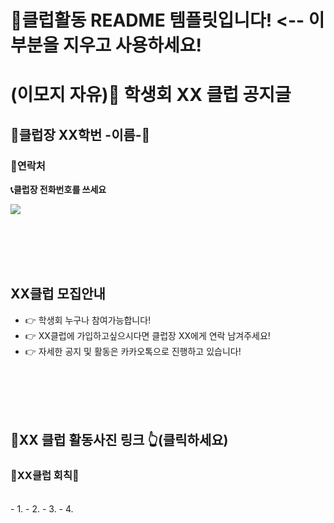 # 📌클럽활동 README 템플릿입니다! <-- 이 부분을 지우고 사용하세요!

# (이모지 자유)🎱 학생회 XX 클럽 공지글

## 👑클럽장 XX학번 -이름-👑
### 📱연락처
__📞클럽장 전화번호를 쓰세요__  

<img src="https://img.shields.io/badge/-카카오톡ID을 쓰세요-FFCD00?style=for-the-badge&logo=KaKaoTalk&logoColor=white">

</br></br></br></br>
## XX클럽 모집안내
- 👉 학생회 누구나 참여가능합니다!
- 👉 XX클럽에 가입하고싶으시다면 클럽장 XX에게 연락 남겨주세요!
- 👉 자세한 공지 및 활동은 카카오톡으로 진행하고 있습니다!

</br></br></br></br>
## 📸XX 클럽 활동사진 링크 👆(클릭하세요)

### 📌XX클럽 회칙📌
</br>
- 1. 
- 2. 
- 3. 
- 4.

